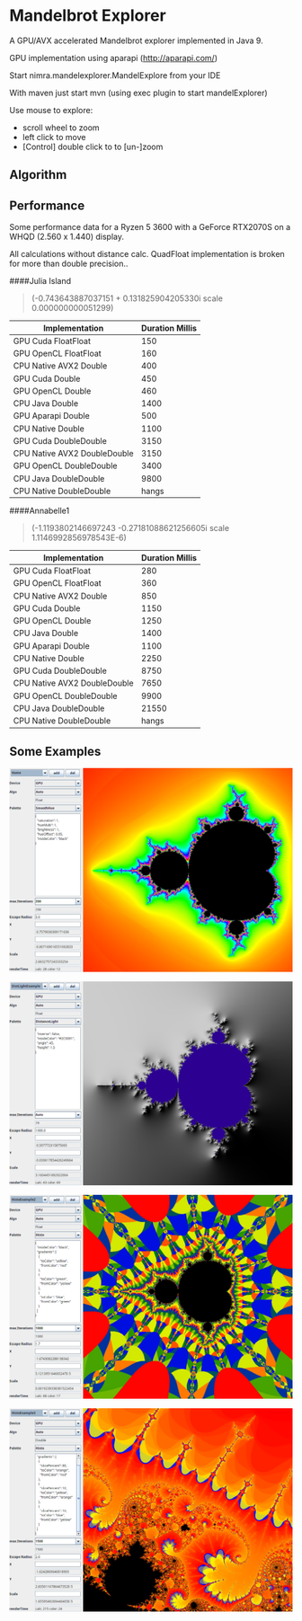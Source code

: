 # Mandelbrot Explorer

A GPU/AVX accelerated Mandelbrot explorer implemented in Java 9.

GPU implementation using aparapi (http://aparapi.com/)

Start nimra.mandelexplorer.MandelExplore from your IDE

With maven just start mvn (using exec plugin to start mandelExplorer)


Use mouse to explore:

- scroll wheel to zoom
- left click to move
- [Control] double click to to [un-]zoom

## Algorithm






## Performance

Some performance data for a Ryzen 5 3600 with a GeForce RTX2070S on a WHQD (2.560 x 1.440) display.

All calculations without distance calc. QuadFloat implementation is broken for more than double precision.. 

####Julia Island  
  
> (-0.743643887037151 + 0.131825904205330i scale 0.000000000051299) 

|Implementation  | Duration Millis |
| --- | --- |
| GPU Cuda FloatFloat | 150 |
| GPU OpenCL FloatFloat | 160 |
| CPU Native AVX2 Double | 400 |
| GPU Cuda Double | 450 |
| GPU OpenCL Double | 460 |
| CPU Java Double | 1400 |
| GPU Aparapi Double | 500 |
| CPU Native Double | 1100 |
| GPU Cuda DoubleDouble | 3150 |
| CPU Native AVX2 DoubleDouble | 3150 |
| GPU OpenCL DoubleDouble | 3400 |
| CPU Java DoubleDouble | 9800 |
| CPU Native DoubleDouble | hangs |



####Annabelle1 
  
> (-1.1193802146697243 -0.27181088621256605i scale 1.1146992856978543E-6) 

|Implementation  | Duration Millis |
| --- | --- |
| GPU Cuda FloatFloat | 280 |
| GPU OpenCL FloatFloat | 360 |
| CPU Native AVX2 Double | 850 |
| GPU Cuda Double | 1150 |
| GPU OpenCL Double | 1250 |
| CPU Java Double | 1400 |
| GPU Aparapi Double | 1100 |
| CPU Native Double | 2250 |
| GPU Cuda DoubleDouble | 8750 |
| CPU Native AVX2 DoubleDouble | 7650 |
| GPU OpenCL DoubleDouble | 9900 |
| CPU Java DoubleDouble | 21550 |
| CPU Native DoubleDouble | hangs |


## Some Examples

![Mandel Home](examples/Home.png?raw=true "Mandelbrot")

![Distance Lighting](examples/DistLightExample.png?raw=true "Distance Lighting")

![Histo Palette](examples/HistoExample2.png?raw=true "Histo Palette")

![Histo Palette](examples/HistoExample3.png?raw=true "Histo Palette")